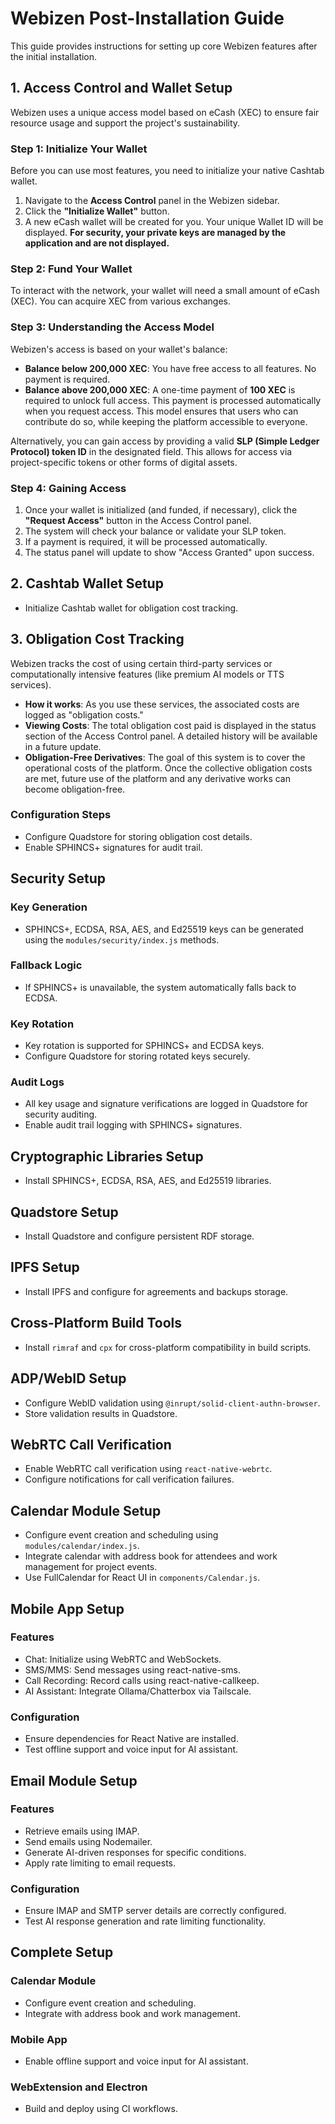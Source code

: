 # Webizen Post-Installation Guide

This guide provides instructions for setting up core Webizen features after the initial installation.

## 1. Access Control and Wallet Setup

Webizen uses a unique access model based on eCash (XEC) to ensure fair resource usage and support the project's sustainability.

### Step 1: Initialize Your Wallet

Before you can use most features, you need to initialize your native Cashtab wallet.

1.  Navigate to the **Access Control** panel in the Webizen sidebar.
2.  Click the **"Initialize Wallet"** button.
3.  A new eCash wallet will be created for you. Your unique Wallet ID will be displayed. **For security, your private keys are managed by the application and are not displayed.**

### Step 2: Fund Your Wallet

To interact with the network, your wallet will need a small amount of eCash (XEC). You can acquire XEC from various exchanges.

### Step 3: Understanding the Access Model

Webizen's access is based on your wallet's balance:

-   **Balance below 200,000 XEC**: You have free access to all features. No payment is required.
-   **Balance above 200,000 XEC**: A one-time payment of **100 XEC** is required to unlock full access. This payment is processed automatically when you request access. This model ensures that users who can contribute do so, while keeping the platform accessible to everyone.

Alternatively, you can gain access by providing a valid **SLP (Simple Ledger Protocol) token ID** in the designated field. This allows for access via project-specific tokens or other forms of digital assets.

### Step 4: Gaining Access

1.  Once your wallet is initialized (and funded, if necessary), click the **"Request Access"** button in the Access Control panel.
2.  The system will check your balance or validate your SLP token.
3.  If a payment is required, it will be processed automatically.
4.  The status panel will update to show "Access Granted" upon success.

## 2. Cashtab Wallet Setup

- Initialize Cashtab wallet for obligation cost tracking.

## 3. Obligation Cost Tracking

Webizen tracks the cost of using certain third-party services or computationally intensive features (like premium AI models or TTS services).

-   **How it works**: As you use these services, the associated costs are logged as "obligation costs."
-   **Viewing Costs**: The total obligation cost paid is displayed in the status section of the Access Control panel. A detailed history will be available in a future update.
-   **Obligation-Free Derivatives**: The goal of this system is to cover the operational costs of the platform. Once the collective obligation costs are met, future use of the platform and any derivative works can become obligation-free.

### Configuration Steps

- Configure Quadstore for storing obligation cost details.
- Enable SPHINCS+ signatures for audit trail.

## Security Setup

### Key Generation
- SPHINCS+, ECDSA, RSA, AES, and Ed25519 keys can be generated using the `modules/security/index.js` methods.

### Fallback Logic
- If SPHINCS+ is unavailable, the system automatically falls back to ECDSA.

### Key Rotation
- Key rotation is supported for SPHINCS+ and ECDSA keys.
- Configure Quadstore for storing rotated keys securely.

### Audit Logs
- All key usage and signature verifications are logged in Quadstore for security auditing.
- Enable audit trail logging with SPHINCS+ signatures.

## Cryptographic Libraries Setup
- Install SPHINCS+, ECDSA, RSA, AES, and Ed25519 libraries.

## Quadstore Setup
- Install Quadstore and configure persistent RDF storage.

## IPFS Setup
- Install IPFS and configure for agreements and backups storage.

## Cross-Platform Build Tools
- Install `rimraf` and `cpx` for cross-platform compatibility in build scripts.

## ADP/WebID Setup
- Configure WebID validation using `@inrupt/solid-client-authn-browser`.
- Store validation results in Quadstore.

## WebRTC Call Verification
- Enable WebRTC call verification using `react-native-webrtc`.
- Configure notifications for call verification failures.

## Calendar Module Setup
- Configure event creation and scheduling using `modules/calendar/index.js`.
- Integrate calendar with address book for attendees and work management for project events.
- Use FullCalendar for React UI in `components/Calendar.js`.

## Mobile App Setup

### Features
- Chat: Initialize using WebRTC and WebSockets.
- SMS/MMS: Send messages using react-native-sms.
- Call Recording: Record calls using react-native-callkeep.
- AI Assistant: Integrate Ollama/Chatterbox via Tailscale.

### Configuration
- Ensure dependencies for React Native are installed.
- Test offline support and voice input for AI assistant.

## Email Module Setup

### Features
- Retrieve emails using IMAP.
- Send emails using Nodemailer.
- Generate AI-driven responses for specific conditions.
- Apply rate limiting to email requests.

### Configuration
- Ensure IMAP and SMTP server details are correctly configured.
- Test AI response generation and rate limiting functionality.

## Complete Setup

### Calendar Module
- Configure event creation and scheduling.
- Integrate with address book and work management.

### Mobile App
- Enable offline support and voice input for AI assistant.

### WebExtension and Electron
- Build and deploy using CI workflows.